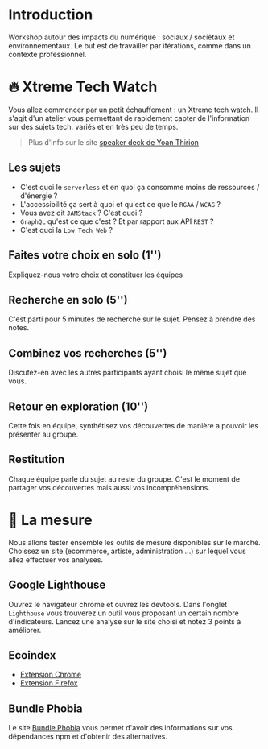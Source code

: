 # Introduction
Workshop autour des impacts du numérique : sociaux / sociétaux et environnementaux.
Le but est de travailler par itérations, comme dans un contexte professionnel.

# 🔥 Xtreme Tech Watch
Vous allez commencer par un petit échauffement : un Xtreme tech watch.
Il s'agit d'un atelier vous permettant de rapidement capter de l'information sur des sujets tech. variés et en très peu de temps.
> Plus d'info sur le site [speaker deck de Yoan Thirion](https://speakerdeck.com/thirion/xtrem-tech-watch-9997c945-5122-462b-9e18-6913ef56a112?slide=3)

## Les sujets
- C'est quoi le `serverless` et en quoi ça consomme moins de ressources / d'énergie ?
- L'accessibilité ça sert à quoi et qu'est ce que le `RGAA` / `WCAG` ?
- Vous avez dit `JAMStack` ? C'est quoi ?
- `GraphQL` qu'est ce que c'est ? Et par rapport aux API `REST` ?
- C'est quoi la `Low Tech Web` ?

## Faites votre choix en solo (1'')
Expliquez-nous votre choix et constituer les équipes

## Recherche en solo (5'')
C'est parti pour 5 minutes de recherche sur le sujet. 
Pensez à prendre des notes.

## Combinez vos recherches (5'')
Discutez-en avec les autres participants ayant choisi le même sujet que vous.

## Retour en exploration (10'')
Cette fois en équipe, synthétisez vos découvertes de manière a pouvoir les présenter au groupe.

## Restitution
Chaque équipe parle du sujet au reste du groupe. C'est le moment de partager vos découvertes mais aussi vos incompréhensions.

# 🎯 La mesure
Nous allons tester ensemble les outils de mesure disponibles sur le marché.
Choissez un site (ecommerce, artiste, administration ...) sur lequel vous allez effectuer vos analyses.
## Google Lighthouse
Ouvrez le navigateur chrome et ouvrez les devtools.
Dans l'onglet `Lighthouse` vous trouverez un outil vous proposant un certain nombre d'indicateurs.
Lancez une analyse sur le site choisi et notez 3 points à améliorer.

## Ecoindex
- [Extension Chrome](https://chrome.google.com/webstore/detail/greenit-analysis/mofbfhffeklkbebfclfaiifefjflcpad)
- [Extension Firefox](https://addons.mozilla.org/fr/firefox/addon/greenit-analysis/)
## Bundle Phobia

Le site [Bundle Phobia](https://bundlephobia.com/) vous permet d'avoir des informations sur vos dépendances npm et d'obtenir des alternatives.
